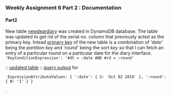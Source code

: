 ### **Weekly Assignment 6 Part 2 : Documentation**

#### Part2

New table [newdeardiary](https://github.com/aaditirokade/data-structures/blob/master/weekly_assignment6/part2/index_dataToDB.js
) was created in DynamoDB database. The table was updated to get rid of the serial no. column that previously acted as the primary key. Intead [primary key](https://github.com/aaditirokade/data-structures/blob/master/weekly_assignment6/part2/index_noSQL.js) of the new table is a combination of *'date'* being the *partition key* and *'round'* being the *sort key* so that I can fetch an entry of a particular round on a particular date for the diary interface.
```'KeyConditionExpression': '#dt = :date AND #rd = :round' ```

:: [updated table](https://github.com/aaditirokade/data-structures/blob/master/weekly_assignment6/part2/newdeardiaryTable.png)
:: [query output](https://github.com/aaditirokade/data-structures/blob/master/weekly_assignment6/part2/queryOutput) for
``` 
 ExpressionAttributeValues: { ':date': { S: 'Oct 02 2018' }, ':round': { N: '1' } } 
```
.
